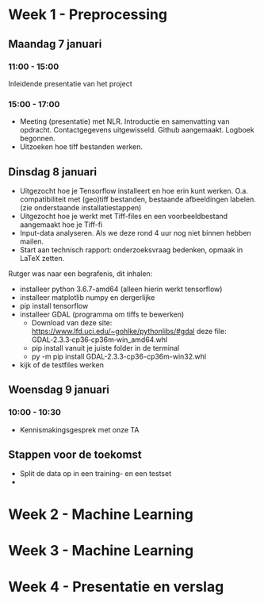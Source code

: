 # Week 1 - Preprocessing

## Maandag 7 januari 
### 11:00 - 15:00
Inleidende presentatie van het project 
### 15:00 - 17:00
- Meeting (presentatie) met NLR. Introductie en samenvatting van opdracht. Contactgegevens uitgewisseld. Github aangemaakt. Logboek begonnen.
- Uitzoeken hoe tiff bestanden werken.

## Dinsdag 8 januari
- Uitgezocht hoe je Tensorflow installeert en hoe erin kunt werken. O.a. compatibiliteit met (geo)tiff bestanden, bestaande afbeeldingen labelen. (zie onderstaande installatiestappen)
- Uitgezocht hoe je werkt met Tiff-files en een voorbeeldbestand aangemaakt hoe je Tiff-fi
- Input-data analyseren. Als we deze rond 4 uur nog niet binnen hebben mailen.
- Start aan technisch rapport: onderzoeksvraag bedenken, opmaak in LaTeX zetten.

Rutger was naar een begrafenis, dit inhalen:
- installeer python 3.6.7-amd64 (alleen hierin werkt tensorflow)
- installeer matplotlib numpy en dergerlijke
- pip install tensorflow
- installeer GDAL (programma om tiffs te bewerken)   
  - Download van deze site: https://www.lfd.uci.edu/~gohlke/pythonlibs/#gdal deze file: GDAL‑2.3.3‑cp36‑cp36m‑win_amd64.whl
  - pip install vanuit je juiste folder in de terminal
  - py -m pip install GDAL-2.3.3-cp36-cp36m-win32.whl
- kijk of de testfiles werken

## Woensdag 9 januari
### 10:00 - 10:30
- Kennismakingsgesprek met onze TA


## Stappen voor de toekomst
- Split de data op in een training- en een testset
- 



# Week 2 - Machine Learning
# Week 3 - Machine Learning
# Week 4 - Presentatie en verslag
